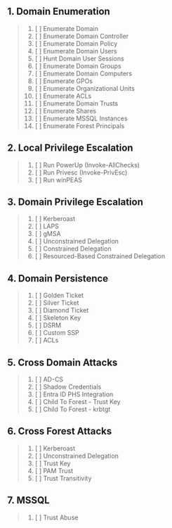 ## 1. Domain Enumeration
> 1. [ ] Enumerate Domain  
> 2. [ ] Enumerate Domain Controller  
> 3. [ ] Enumerate Domain Policy  
> 4. [ ] Enumerate Domain Users  
> 5. [ ] Hunt Domain User Sessions  
> 6. [ ] Enumerate Domain Groups  
> 7. [ ] Enumerate Domain Computers  
> 8. [ ] Enumerate GPOs  
> 9. [ ] Enumerate Organizational Units  
> 10. [ ] Enumerate ACLs  
> 11. [ ] Enumerate Domain Trusts  
> 12. [ ] Enumerate Shares  
> 13. [ ] Enumerate MSSQL Instances  
> 14. [ ] Enumerate Forest Principals  

## 2. Local Privilege Escalation
> 1. [ ] Run PowerUp (Invoke-AllChecks)  
> 2. [ ] Run Privesc (Invoke-PrivEsc)  
> 3. [ ] Run winPEAS  

## 3. Domain Privilege Escalation
> 1. [ ] Kerberoast
> 2. [ ] LAPS
> 3. [ ] gMSA
> 4. [ ] Unconstrained Delegation
> 5. [ ] Constrained Delegation
> 6. [ ] Resourced-Based Constrained Delegation

## 4. Domain Persistence
> 1. [ ] Golden Ticket
> 2. [ ] Silver Ticket
> 3. [ ] Diamond Ticket
> 4. [ ] Skeleton Key
> 5. [ ] DSRM
> 6. [ ] Custom SSP
> 7. [ ] ACLs

## 5. Cross Domain Attacks
> 1. [ ] AD-CS
> 2. [ ] Shadow Credentials
> 3. [ ] Entra ID PHS Integration
> 4. [ ] Child To Forest - Trust Key
> 5. [ ] Child To Forest - krbtgt

## 6. Cross Forest Attacks
> 1. [ ] Kerberoast
> 2. [ ] Unconstrained Delegation
> 3. [ ] Trust Key
> 4. [ ] PAM  Trust
> 5. [ ] Trust Transitivity

## 7. MSSQL
> 1. [ ] Trust Abuse

